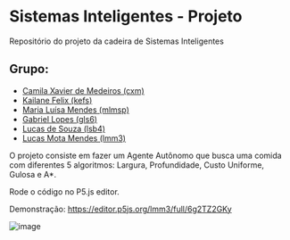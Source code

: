# Sistemas Inteligentes - Projeto
Repositório do projeto da cadeira de Sistemas Inteligentes 

## Grupo:
* [Camila Xavier de Medeiros (cxm)](https://github.com/cxmedeiros)
* [Kailane Felix (kefs)](https://github.com/kailanefelix)
* [Maria Luísa Mendes (mlmsp)](https://github.com/lumendesp)
* [Gabriel Lopes (gls6)](https://github.com/Gabriellopess)
* [Lucas de Souza (lsb4)](https://github.com/lsb4)
* [Lucas Mota Mendes (lmm3)](https://github.com/lmm3)


O projeto consiste em fazer um Agente Autônomo que busca uma comida com diferentes 5 algoritmos: Largura, Profundidade, Custo Uniforme, Gulosa e A*.

Rode o código no P5.js editor.

Demonstração: https://editor.p5js.org/lmm3/full/6g2TZ2GKy

![image](https://user-images.githubusercontent.com/89268381/221686400-eb6ec017-3a6d-4e25-b5f6-a71d02426a68.png)


